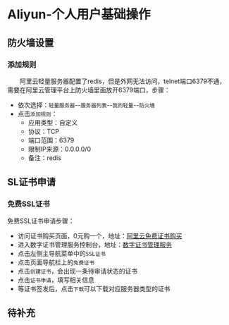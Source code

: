 # Aliyun-个人用户基础操作
## 防火墙设置
### 添加规则
&#8195;&#8195;阿里云轻量服务器配置了redis，但是外网无法访问，telnet端口6379不通，需要在阿里云管理平台上防火墙里面放开6379端口，步骤：
- 依次选择：`轻量服务器`--`服务器列表`--`我的轻量`--`防火墙`
- 点击`添加规则`：
    - 应用类型：自定义
    - 协议：TCP
    - 端口范围：6379
    - 限制IP来源：0.0.0.0/0
    - 备注：redis

## SL证书申请
### 免费SSL证书
免费SSL证书申请步骤：
- 访问证书购买页面，0元购一个，地址：[阿里云免费证书购买](https://common-buy.aliyun.com/?spm=a2c4g.11186623.0.0.1bcb4c52JhTTrJ&commodityCode=cas_dv_public_cn&request=%7B%22product%22%3A%22free_product%22%7D)
- 进入数字证书管理服务控制台，地址：[数字证书管理服务](https://yundunnext.console.aliyun.com/?spm=a2c4g.11186623.0.0.1bcb4c52JhTTrJ&p=cas)
- 点击左侧主导航菜单中的`SSL证书`
- 点击页面导航栏上的`免费证书`
- 点击`创建证书`，会出现一条待审请状态的证书
- 点击`证书申请`，填写相关信息
- 等证书签发后，点击`下载`可以下载对应服务器类型的证书

## 待补充